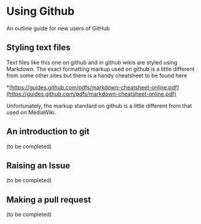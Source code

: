 # Using Github

An outline guide for new users of GitHub

## Styling text files

Text files like this one on github and in github wikis are styled using Markdown. The exact formatting markup used on github is a little different from some other sites but there is a handy cheatsheet to be found here

*[https://guides.github.com/pdfs/markdown-cheatsheet-online.pdf](https://guides.github.com/pdfs/markdown-cheatsheet-online.pdf)

Unfortunately, the markup standard on github is a little different from that used on MediaWiki.

## An introduction to git

(to be completed)

## Raising an Issue

(to be completed)

## Making a pull request

(to be completed)

